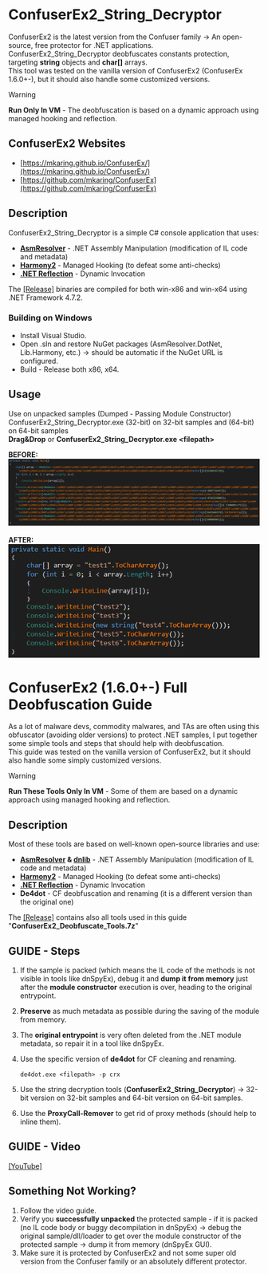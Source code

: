 # ConfuserEx2_String_Decryptor
ConfuserEx2 is the latest version from the Confuser family → An open-source, free protector for .NET applications.<br/>
ConfuserEx2_String_Decryptor deobfuscates constants protection, targeting **string** objects and **char[]** arrays.<br/>
This tool was tested on the vanilla version of ConfuserEx2 (ConfuserEx 1.6.0+-), but it should also handle some customized versions.
> [!WARNING]
> **Run Only In VM** - The deobfuscation is based on a dynamic approach using managed hooking and reflection.<br/>

## ConfuserEx2 Websites
- [https://mkaring.github.io/ConfuserEx/](https://mkaring.github.io/ConfuserEx/)
- [https://github.com/mkaring/ConfuserEx](https://github.com/mkaring/ConfuserEx)

## Description
ConfuserEx2_String_Decryptor is a simple C# console application that uses: 
- **[AsmResolver](https://github.com/Washi1337/AsmResolver)** - .NET Assembly Manipulation (modification of IL code and metadata)
- **[Harmony2](https://github.com/pardeike/Harmony)** - Managed Hooking (to defeat some anti-checks)
- **[.NET Reflection](https://learn.microsoft.com/en-us/dotnet/framework/reflection-and-codedom/reflection)** - Dynamic Invocation

The [[Release]](https://github.com/Dump-GUY/ConfuserEx2_String_Decryptor/releases) binaries are compiled for both win-x86 and win-x64 using .NET Framework 4.7.2.<br/>

### Building on Windows
- Install Visual Studio.<br/>
- Open .sln and restore NuGet packages (AsmResolver.DotNet, Lib.Harmony, etc.) → should be automatic if the NuGet URL is configured.<br/>
- Build - Release both x86, x64.<br/>

## Usage
Use on unpacked samples (Dumped - Passing Module Constructor)<br/>
ConfuserEx2_String_Decryptor.exe (32-bit) on 32-bit samples and (64-bit) on 64-bit samples<br/>
**Drag&Drop** or **ConfuserEx2_String_Decryptor.exe \<filepath\>**<br/>

**BEFORE:**<br/>
![](Media/Before.png)<br/><br/>
**AFTER:**<br/>
![](Media/After.png)<br/>

# ConfuserEx2 (1.6.0+-) Full Deobfuscation Guide
As a lot of malware devs, commodity malwares, and TAs are often using this obfuscator (avoiding older versions) to protect .NET samples, I put together some simple tools and steps that should help with deobfuscation.<br/>
This guide was tested on the vanilla version of ConfuserEx2, but it should also handle some simply customized versions.<br/>
> [!WARNING]
> **Run These Tools Only In VM** - Some of them are based on a dynamic approach using managed hooking and reflection.<br/>

## Description
Most of these tools are based on well-known open-source libraries and use:
- **[AsmResolver](https://github.com/Washi1337/AsmResolver) & [dnlib](https://github.com/0xd4d/dnlib)** - .NET Assembly Manipulation (modification of IL code and metadata)
- **[Harmony2](https://github.com/pardeike/Harmony)** - Managed Hooking (to defeat some anti-checks)
- **[.NET Reflection](https://learn.microsoft.com/en-us/dotnet/framework/reflection-and-codedom/reflection)** - Dynamic Invocation
- **De4dot** - CF deobfuscation and renaming (it is a different version than the original one)

The [[Release]](https://github.com/Dump-GUY/ConfuserEx2_String_Decryptor/releases) contains also all tools used in this guide "**ConfuserEx2_Deobfuscate_Tools.7z**" <br/>


## GUIDE - Steps

1. If the sample is packed (which means the IL code of the methods is not visible in tools like dnSpyEx), debug it and **dump it from memory** just after the **module constructor** execution is over, heading to the original entrypoint.
2. **Preserve** as much metadata as possible during the saving of the module from memory.
3. The **original entrypoint** is very often deleted from the .NET module metadata, so repair it in a tool like dnSpyEx.
4. Use the specific version of **de4dot** for CF cleaning and renaming.
    
    ```
    de4dot.exe <filepath> -p crx
    ```
    
5. Use the string decryption tools (**ConfuserEx2_String_Decryptor**) → 32-bit version on 32-bit samples and 64-bit version on 64-bit samples.
6. Use the **ProxyCall-Remover** to get rid of proxy methods (should help to inline them).

## GUIDE - Video
[[YouTube]](https://github.com/Dump-GUY/ConfuserEx2_String_Decryptor/releases)

## Something Not Working?

1. Follow the video guide.
2. Verify you **successfully unpacked** the protected sample - if it is packed (no IL code body or buggy decompilation in dnSpyEx) → debug the original sample/dll/loader to get over the module constructor of the protected sample → dump it from memory (dnSpyEx GUI).
3. Make sure it is protected by ConfuserEx2 and not some super old version from the Confuser family or an absolutely different protector.

